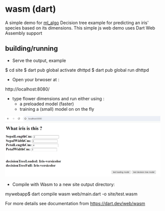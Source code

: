 # wasm (dart)

A simple demo for [ml_algo](https://pub.dev/packages/ml_algo)
Decision tree example for predicting an iris' species based on its dimensions.
This simple js web demo uses Dart Web Assembly support

## building/running
- Serve the output, example

$ cd site
$ dart pub global activate dhttpd
$ dart pub global run dhttpd

- Open your brwoser at : 

http://localhost:8080/


- type flower dimensions and run either using :
    - a preloaded model (faster) 
    - training a (small) model on on the fly

![screenshot](screenshot.png)


- Compile with Wasm to a new site output directory:
 
mywebapp$ dart compile wasm web/main.dart -o site/test.wasm

For more details see documentation from https://dart.dev/web/wasm
